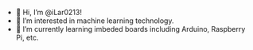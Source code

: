 - 👋 Hi, I’m @iLar0213!
- 👀 I’m interested in machine learning technology.
- 🌱 I’m currently learning imbeded boards including Arduino, Raspberry Pi, etc.
<!---
- 💞️ I’m looking to collaborate on ...
- 📫 How to reach me ...
--->

<!---
iLar0213/iLar0213 is a ✨ special ✨ repository because its `README.md` (this file) appears on your GitHub profile.
You can click the Preview link to take a look at your changes.
--->
